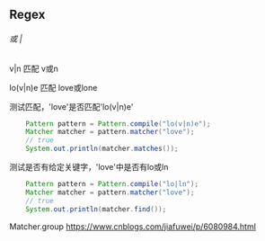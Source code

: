 Regex
-

###### 或 |

v|n 匹配 v或n

lo(v|n)e 匹配 love或lone

测试匹配，'love'是否匹配'lo(v|n)e'

``` java
	Pattern pattern = Pattern.compile("lo(v|n)e");
	Matcher matcher = pattern.matcher("love");
	// true
	System.out.println(matcher.matches());
```

测试是否有给定关键字，'love'中是否有lo或ln

``` java
	Pattern pattern = Pattern.compile("lo|ln");
	Matcher matcher = pattern.matcher("love");
	// true
	System.out.println(matcher.find());
```

Matcher.group  https://www.cnblogs.com/jiafuwei/p/6080984.html